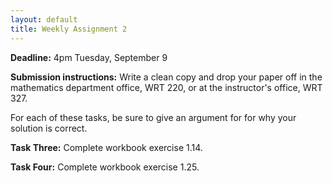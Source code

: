 ```yaml
---
layout: default
title: Weekly Assignment 2
---
```


**Deadline:** 4pm Tuesday, September 9

**Submission instructions:** Write a clean copy and drop your paper off in the
mathematics department office, WRT 220, or at the instructor's office, WRT 327.

For each of these tasks, be sure to give an argument for for why your solution is
correct.

**Task Three:** Complete workbook exercise 1.14.

**Task Four:** Complete workbook exercise 1.25.
